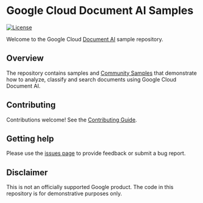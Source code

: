# Google Cloud Document AI Samples

[![License](https://img.shields.io/badge/License-Apache%202.0-blue.svg)](LICENSE)

Welcome to the Google Cloud [Document AI](https://cloud.google.com/document-ai) sample repository.

## Overview

The repository contains samples and [Community Samples](https://github.com/GoogleCloudPlatform/document-ai-samples/tree/main/community) that demonstrate how to analyze, classify and search documents using Google Cloud Document AI.

## Contributing

Contributions welcome! See the [Contributing Guide](https://github.com/GoogleCloudPlatform/document-ai-samples/blob/main/.github/CONTRIBUTING.md).

## Getting help

Please use the [issues page](https://github.com/GoogleCloudPlatform/document-ai-samples/issues) to provide feedback or submit a bug report.

## Disclaimer

This is not an officially supported Google product. The code in this repository is for demonstrative purposes only.
